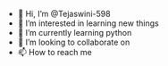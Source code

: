 - 👋 Hi, I’m @Tejaswini-598
- 👀 I’m interested in learning new things
- 🌱 I’m currently learning python
- 💞️ I’m looking to collaborate on 
- 📫 How to reach me 

<!---
Tejaswini-598/Tejaswini-598 is a ✨ special ✨ repository because its `README.md` (this file) appears on your GitHub profile.
You can click the Preview link to take a look at your changes.
--->
